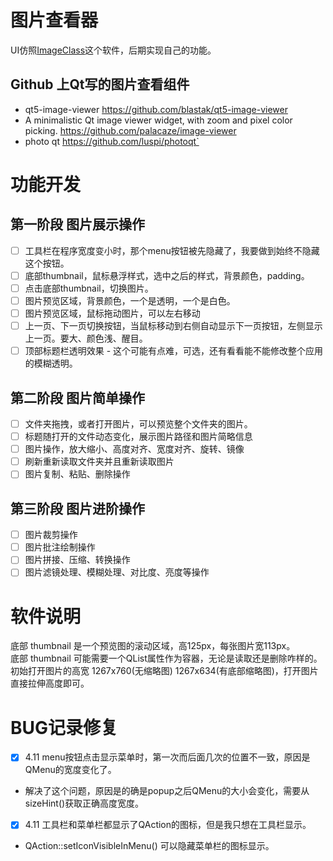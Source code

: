 # 图片查看器
UI仿照[ImageClass](https://github.com/d2phap/ImageGlass)这个软件，后期实现自己的功能。  

## Github 上Qt写的图片查看组件
* qt5-image-viewer https://github.com/blastak/qt5-image-viewer
* A minimalistic Qt image viewer widget, with zoom and pixel color picking. https://github.com/palacaze/image-viewer
* photo qt https://github.com/luspi/photoqt`

# 功能开发
## 第一阶段 图片展示操作
* [ ] 工具栏在程序宽度变小时，那个menu按钮被先隐藏了，我要做到始终不隐藏这个按钮。
* [ ] 底部thumbnail，鼠标悬浮样式，选中之后的样式，背景颜色，padding。 
* [ ] 点击底部thumbnail，切换图片。
* [ ] 图片预览区域，背景颜色，一个是透明，一个是白色。
* [ ] 图片预览区域，鼠标拖动图片，可以左右移动
* [ ] 上一页、下一页切换按钮，当鼠标移动到右侧自动显示下一页按钮，左侧显示上一页。要大、颜色浅、醒目。
* [ ] 顶部标题栏透明效果 - 这个可能有点难，可选，还有看看能不能修改整个应用的模糊透明。

## 第二阶段 图片简单操作
* [ ] 文件夹拖拽，或者打开图片，可以预览整个文件夹的图片。
* [ ] 标题随打开的文件动态变化，展示图片路径和图片简略信息
* [ ] 图片操作，放大缩小、高度对齐、宽度对齐、旋转、镜像
* [ ] 刷新重新读取文件夹并且重新读取图片
* [ ] 图片复制、粘贴、删除操作

## 第三阶段 图片进阶操作
* [ ] 图片裁剪操作
* [ ] 图片批注绘制操作
* [ ] 图片拼接、压缩、转换操作
* [ ] 图片滤镜处理、模糊处理、对比度、亮度等操作

# 软件说明
底部 thumbnail 是一个预览图的滚动区域，高125px，每张图片宽113px。   
底部 thumbnail 可能需要一个QList属性作为容器，无论是读取还是删除咋样的。
初始打开图片的高宽 1267x760(无缩略图) 1267x634(有底部缩略图)，打开图片直接拉伸高度即可。    

# BUG记录修复
* [x] 4.11 menu按钮点击显示菜单时，第一次而后面几次的位置不一致，原因是QMenu的宽度变化了。
 * 解决了这个问题，原因是的确是popup之后QMenu的大小会变化，需要从sizeHint()获取正确高度宽度。
* [x] 4.11 工具栏和菜单栏都显示了QAction的图标，但是我只想在工具栏显示。
 * QAction::setIconVisibleInMenu() 可以隐藏菜单栏的图标显示。